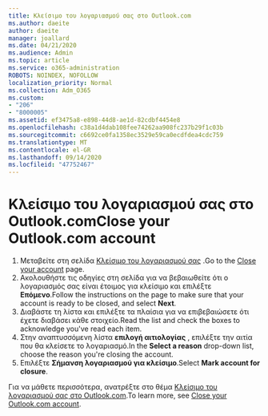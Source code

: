 ```yaml
---
title: Κλείσιμο του λογαριασμού σας στο Outlook.com
ms.author: daeite
author: daeite
manager: joallard
ms.date: 04/21/2020
ms.audience: Admin
ms.topic: article
ms.service: o365-administration
ROBOTS: NOINDEX, NOFOLLOW
localization_priority: Normal
ms.collection: Adm_O365
ms.custom:
- "206"
- "8000005"
ms.assetid: ef3475a8-e898-44d8-ae1d-82cdbf4454e8
ms.openlocfilehash: c38a1d4dab108fee74262aa908fc237b29f1c03b
ms.sourcegitcommit: c6692ce0fa1358ec3529e59ca0ecdfdea4cdc759
ms.translationtype: MT
ms.contentlocale: el-GR
ms.lasthandoff: 09/14/2020
ms.locfileid: "47752467"
---
```

# <a name="close-your-outlookcom-account"></a><span data-ttu-id="3910e-102">Κλείσιμο του λογαριασμού σας στο Outlook.com</span><span class="sxs-lookup"><span data-stu-id="3910e-102">Close your Outlook.com account</span></span>

1. <span data-ttu-id="3910e-103">Μεταβείτε στη σελίδα [Κλείσιμο του λογαριασμού σας](https://go.microsoft.com/fwlink/p/?linkid=845493) .</span><span class="sxs-lookup"><span data-stu-id="3910e-103">Go to the [Close your account](https://go.microsoft.com/fwlink/p/?linkid=845493) page.</span></span>
2. <span data-ttu-id="3910e-104">Ακολουθήστε τις οδηγίες στη σελίδα για να βεβαιωθείτε ότι ο λογαριασμός σας είναι έτοιμος για κλείσιμο και επιλέξτε **Επόμενο**.</span><span class="sxs-lookup"><span data-stu-id="3910e-104">Follow the instructions on the page to make sure that your account is ready to be closed, and select **Next**.</span></span>
3. <span data-ttu-id="3910e-105">Διαβάστε τη λίστα και επιλέξτε τα πλαίσια για να επιβεβαιώσετε ότι έχετε διαβάσει κάθε στοιχείο.</span><span class="sxs-lookup"><span data-stu-id="3910e-105">Read the list and check the boxes to acknowledge you've read each item.</span></span>
4. <span data-ttu-id="3910e-106">Στην αναπτυσσόμενη λίστα **επιλογή αιτιολογίας** , επιλέξτε την αιτία που θα κλείσετε το λογαριασμό.</span><span class="sxs-lookup"><span data-stu-id="3910e-106">In the **Select a reason** drop-down list, choose the reason you're closing the account.</span></span>
5. <span data-ttu-id="3910e-107">Επιλέξτε **Σήμανση λογαριασμού για κλείσιμο**.</span><span class="sxs-lookup"><span data-stu-id="3910e-107">Select **Mark account for closure**.</span></span>

<span data-ttu-id="3910e-108">Για να μάθετε περισσότερα, ανατρέξτε στο θέμα [Κλείσιμο του λογαριασμού σας στο Outlook.com](https://support.office.com/article/564b801e-2a47-4cb2-afa8-12ead3185038?wt.mc_id=Office_Outlook_com_Alchemy).</span><span class="sxs-lookup"><span data-stu-id="3910e-108">To learn more, see [Close your Outlook.com account](https://support.office.com/article/564b801e-2a47-4cb2-afa8-12ead3185038?wt.mc_id=Office_Outlook_com_Alchemy).</span></span>
  